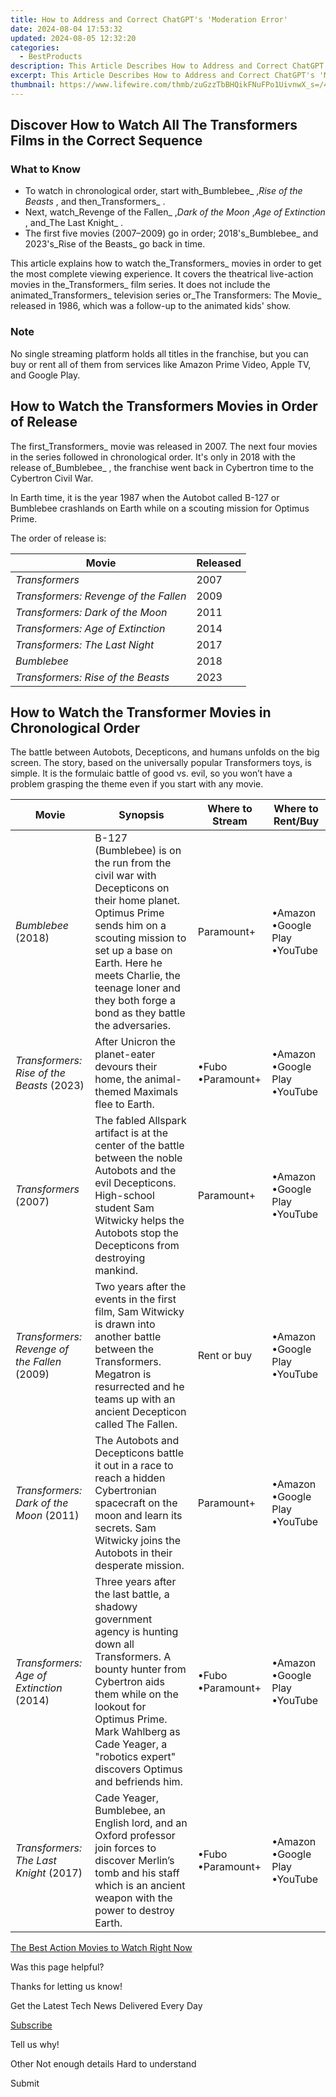 ```yaml
---
title: How to Address and Correct ChatGPT's 'Moderation Error'
date: 2024-08-04 17:53:32
updated: 2024-08-05 12:32:20
categories:
  - BestProducts
description: This Article Describes How to Address and Correct ChatGPT's 'Moderation Error'
excerpt: This Article Describes How to Address and Correct ChatGPT's 'Moderation Error'
thumbnail: https://www.lifewire.com/thmb/zuGzzTbBHQikFNuFPo1UivnwX_s=/400x300/filters:no_upscale():max_bytes(150000):strip_icc():format(webp)/AI-Chatbot-e66a5920fd6a4b2bbfa08661cf3d8ec4.jpg
---
```


## Discover How to Watch All The Transformers Films in the Correct Sequence
### What to Know

* To watch in chronological order, start with_Bumblebee_ ,_Rise of the Beasts_ , and then_Transformers_ .
* Next, watch_Revenge of the Fallen_ ,_Dark of the Moon_ ,_Age of Extinction_ , and_The Last Knight_ .
* The first five movies (2007–2009) go in order; 2018's_Bumblebee_ and 2023's_Rise of the Beasts_ go back in time.

 This article explains how to watch the_Transformers_ movies in order to get the most complete viewing experience. It covers the theatrical live-action movies in the_Transformers_ film series. It does not include the animated_Transformers_ television series or_The Transformers: The Movie_ released in 1986, which was a follow-up to the animated kids' show.  

### Note

 No single streaming platform holds all titles in the franchise, but you can buy or rent all of them from services like Amazon Prime Video, Apple TV, and Google Play.  

## How to Watch the Transformers Movies in Order of Release

 The first_Transformers_ movie was released in 2007\. The next four movies in the series followed in chronological order. It's only in 2018 with the release of_Bumblebee_ , the franchise went back in Cybertron time to the Cybertron Civil War.

 In Earth time, it is the year 1987 when the Autobot called B-127 or Bumblebee crashlands on Earth while on a scouting mission for Optimus Prime.

 The order of release is:

| Movie                                 | Released |
| ------------------------------------- | -------- |
| _Transformers_                        | 2007     |
| _Transformers: Revenge of the Fallen_ | 2009     |
| _Transformers: Dark of the Moon_      | 2011     |
| _Transformers: Age of Extinction_     | 2014     |
| _Transformers: The Last Night_        | 2017     |
| _Bumblebee_                           | 2018     |
| _Transformers: Rise of the Beasts_    | 2023     |

## How to Watch the Transformer Movies in Chronological Order

 The battle between Autobots, Decepticons, and humans unfolds on the big screen. The story, based on the universally popular Transformers toys, is simple. It is the formulaic battle of good vs. evil, so you won’t have a problem grasping the theme even if you start with any movie.

| **Movie**                                    | **Synopsis**                                                                                                                                                                                                                                                             | **Where to Stream** | Where to Rent/Buy             |
| -------------------------------------------- | ------------------------------------------------------------------------------------------------------------------------------------------------------------------------------------------------------------------------------------------------------------------------ | ------------------- | ----------------------------- |
| _Bumblebee_ (2018)                           | B-127 (Bumblebee) is on the run from the civil war with Decepticons on their home planet. Optimus Prime sends him on a scouting mission to set up a base on Earth. Here he meets Charlie, the teenage loner and they both forge a bond as they battle the adversaries.   | Paramount+          | •Amazon •Google Play •YouTube |
| _Transformers: Rise of the Beasts_ (2023)    | After Unicron the planet-eater devours their home, the animal-themed Maximals flee to Earth.                                                                                                                                                                             | •Fubo •Paramount+   | •Amazon •Google Play •YouTube |
| _Transformers_ (2007)                        | The fabled Allspark artifact is at the center of the battle between the noble Autobots and the evil Decepticons. High-school student Sam Witwicky helps the Autobots stop the Decepticons from destroying mankind.                                                       | Paramount+          | •Amazon •Google Play •YouTube |
| _Transformers: Revenge of the Fallen_ (2009) | Two years after the events in the first film, Sam Witwicky is drawn into another battle between the Transformers. Megatron is resurrected and he teams up with an ancient Decepticon called The Fallen.                                                                  | Rent or buy         | •Amazon •Google Play •YouTube |
| _Transformers: Dark of the Moon_ (2011)      | The Autobots and Decepticons battle it out in a race to reach a hidden Cybertronian spacecraft on the moon and learn its secrets. Sam Witwicky joins the Autobots in their desperate mission.                                                                            | Paramount+          | •Amazon •Google Play •YouTube |
| _Transformers: Age of Extinction_ (2014)     | Three years after the last battle, a shadowy government agency is hunting down all Transformers. A bounty hunter from Cybertron aids them while on the lookout for Optimus Prime. Mark Wahlberg as Cade Yeager, a "robotics expert" discovers Optimus and befriends him. | •Fubo •Paramount+   | •Amazon •Google Play •YouTube |
| _Transformers: The Last Knight_ (2017)       | Cade Yeager, Bumblebee, an English lord, and an Oxford professor join forces to discover Merlin’s tomb and his staff which is an ancient weapon with the power to destroy Earth.                                                                                         | •Fubo •Paramount+   | •Amazon •Google Play •YouTube |

[The Best Action Movies to Watch Right Now](https://www.lifewire.com/best-action-movies-5090082)

Was this page helpful?

Thanks for letting us know!

 Get the Latest Tech News Delivered Every Day

[Subscribe](https://www.lifewire.com/#)

Tell us why!

 Other  Not enough details  Hard to understand

 Submit

<ins class="adsbygoogle"
     style="display:block"
     data-ad-format="autorelaxed"
     data-ad-client="ca-pub-7571918770474297"
     data-ad-slot="1223367746"></ins>



<ins class="adsbygoogle"
     style="display:block"
     data-ad-client="ca-pub-7571918770474297"
     data-ad-slot="8358498916"
     data-ad-format="auto"
     data-full-width-responsive="true"></ins>
